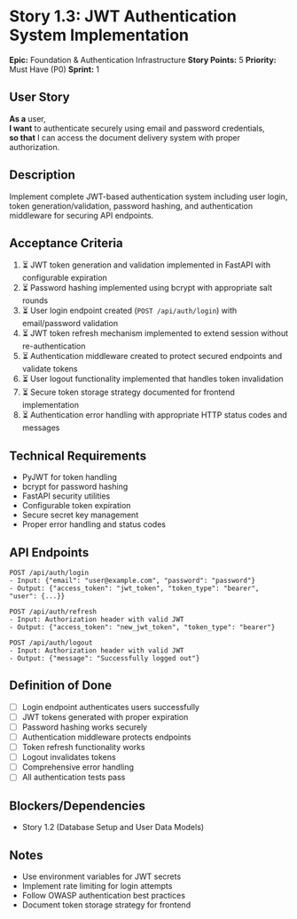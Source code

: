 # Story 1.3: JWT Authentication System Implementation

**Epic:** Foundation & Authentication Infrastructure
**Story Points:** 5
**Priority:** Must Have (P0)
**Sprint:** 1

## User Story
**As a** user,  
**I want** to authenticate securely using email and password credentials,  
**so that** I can access the document delivery system with proper authorization.

## Description
Implement complete JWT-based authentication system including user login, token generation/validation, password hashing, and authentication middleware for securing API endpoints.

## Acceptance Criteria
1. ⏳ JWT token generation and validation implemented in FastAPI with configurable expiration
2. ⏳ Password hashing implemented using bcrypt with appropriate salt rounds
3. ⏳ User login endpoint created (`POST /api/auth/login`) with email/password validation
4. ⏳ JWT token refresh mechanism implemented to extend session without re-authentication
5. ⏳ Authentication middleware created to protect secured endpoints and validate tokens
6. ⏳ User logout functionality implemented that handles token invalidation
7. ⏳ Secure token storage strategy documented for frontend implementation
8. ⏳ Authentication error handling with appropriate HTTP status codes and messages

## Technical Requirements
- PyJWT for token handling
- bcrypt for password hashing
- FastAPI security utilities
- Configurable token expiration
- Secure secret key management
- Proper error handling and status codes

## API Endpoints
```
POST /api/auth/login
- Input: {"email": "user@example.com", "password": "password"}
- Output: {"access_token": "jwt_token", "token_type": "bearer", "user": {...}}

POST /api/auth/refresh
- Input: Authorization header with valid JWT
- Output: {"access_token": "new_jwt_token", "token_type": "bearer"}

POST /api/auth/logout
- Input: Authorization header with valid JWT
- Output: {"message": "Successfully logged out"}
```

## Definition of Done
- [ ] Login endpoint authenticates users successfully
- [ ] JWT tokens generated with proper expiration
- [ ] Password hashing works securely
- [ ] Authentication middleware protects endpoints
- [ ] Token refresh functionality works
- [ ] Logout invalidates tokens
- [ ] Comprehensive error handling
- [ ] All authentication tests pass

## Blockers/Dependencies
- Story 1.2 (Database Setup and User Data Models)

## Notes
- Use environment variables for JWT secrets
- Implement rate limiting for login attempts
- Follow OWASP authentication best practices
- Document token storage strategy for frontend
